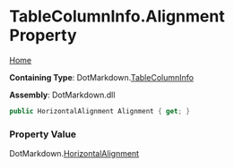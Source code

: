 # TableColumnInfo\.Alignment Property

[Home](../../../README.md)

**Containing Type**: DotMarkdown\.[TableColumnInfo](../README.md)

**Assembly**: DotMarkdown\.dll

```csharp
public HorizontalAlignment Alignment { get; }
```

### Property Value

DotMarkdown\.[HorizontalAlignment](../../HorizontalAlignment/README.md)

